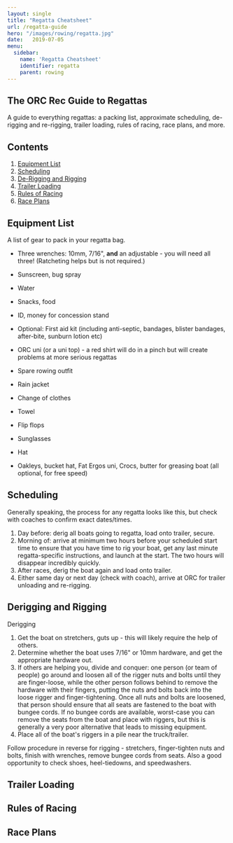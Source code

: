 ```yaml
---
layout: single
title: "Regatta Cheatsheet"
url: /regatta-guide
hero: "/images/rowing/regatta.jpg"
date:   2019-07-05
menu:
  sidebar:
    name: 'Regatta Cheatsheet'
    identifier: regatta
    parent: rowing
---
```



## The ORC Rec Guide to Regattas

A guide to everything regattas: a packing list, approximate scheduling, de-rigging and re-rigging, trailer loading, rules of racing, race plans, and more.

## Contents
1. [Equipment List]({{page.url}}/#equipment-list)
2. [Scheduling]({{page.url}}/#scheduling)
3. [De-Rigging and Rigging]({{page.url}}/#de-rigging-and-rigging)
4. [Trailer Loading]({{page.url}}/#trailer-loading)
5. [Rules of Racing]({{page.url}}/#rules-of-racing)
6. [Race Plans]({{page.url}}/#race-plans)

## Equipment List

A list of gear to pack in your regatta bag.

  - Three wrenches: 10mm, 7/16", **and** an adjustable - you will need all three! (Ratcheting helps but is not required.)
  - Sunscreen, bug spray
  - Water
  - Snacks, food
  - ID, money for concession stand
  - Optional: First aid kit (including anti-septic, bandages, blister bandages, after-bite, sunburn lotion etc)

  - ORC uni (or a uni top) - a red shirt will do in a pinch but will create problems at more serious regattas
  - Spare rowing outfit
  - Rain jacket
  - Change of clothes
  - Towel
  - Flip flops
  - Sunglasses
  - Hat

  - Oakleys, bucket hat, Fat Ergos uni, Crocs, butter for greasing boat (all optional, for free speed)

## Scheduling
Generally speaking, the process for any regatta looks like this, but check with coaches to confirm exact dates/times.

1. Day before: derig all boats going to regatta, load onto trailer, secure.
2. Morning of: arrive at minimum two hours before your scheduled start time to ensure that you have time to rig your boat, get any last minute regatta-specific instructions, and launch at the start. The two hours will disappear incredibly quickly.
3. After races, derig the boat again and load onto trailer.
4. Either same day or next day (check with coach), arrive at ORC for trailer unloading and re-rigging.

## Derigging and Rigging
Derigging
1. Get the boat on stretchers, guts up - this will likely require the help of others.
2. Determine whether the boat uses 7/16" or 10mm hardware, and get the appropriate hardware out.
3. If others are helping you, divide and conquer: one person (or team of people) go around and loosen all of the rigger nuts and bolts until they are finger-loose, while the other person follows behind to remove the hardware with their fingers, putting the nuts and bolts back into the loose rigger and finger-tightening. Once all nuts and bolts are loosened, that person should ensure that all seats are fastened to the boat with bungee cords. If no bungee cords are available, worst-case you can remove the seats from the boat and place with riggers, but this is generally a very poor alternative that leads to missing equipment.
4. Place all of the boat's riggers in a pile near the truck/trailer.

Follow procedure in reverse for rigging - stretchers, finger-tighten nuts and bolts, finish with wrenches, remove bungee cords from seats. Also a good opportunity to check shoes, heel-tiedowns, and speedwashers.

## Trailer Loading


## Rules of Racing

## Race Plans
